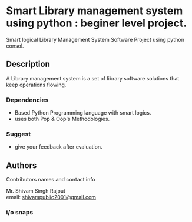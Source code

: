 # Smart Library management system using python : beginer level project.

Smart logical Library Management System Software Project using python consol.

## Description 

A Library management system is a set of library software solutions that keep operations flowing.

### Dependencies 

* Based Python Programming language with smart logics.
* uses both Pop & Oop's Methodologies.

### Suggest
* give your feedback after evaluation.

## Authors

Contributors names and contact info

Mr. Shivam Singh Rajput  
email: shivampublic2001@gmail.com

### i/o snaps
